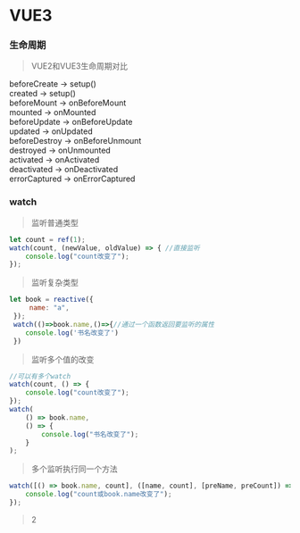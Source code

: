 # VUE3

### 生命周期

>VUE2和VUE3生命周期对比

beforeCreate  -> setup()<br>
created       -> setup()<br>
beforeMount   -> onBeforeMount<br>
mounted       -> onMounted<br>
beforeUpdate  -> onBeforeUpdate<br>
updated       -> onUpdated<br>
beforeDestroy -> onBeforeUnmount<br>
destroyed     -> onUnmounted<br>
activated     -> onActivated<br>
deactivated   -> onDeactivated<br>
errorCaptured -> onErrorCaptured<br>

### watch
>监听普通类型

```javascript
let count = ref(1);
watch(count, (newValue, oldValue) => { //直接监听
	console.log("count改变了");
});
```
>监听复杂类型
```javascript
let book = reactive({
     name: "a",
 });
 watch(()=>book.name,()=>{//通过一个函数返回要监听的属性
 	console.log('书名改变了')
 })
```
>监听多个值的改变
```javascript
//可以有多个watch
watch(count, () => {
	console.log("count改变了");
});
watch(
    () => book.name,
    () => {
        console.log("书名改变了");
    }
);
```

>多个监听执行同一个方法
```javascript
watch([() => book.name, count], ([name, count], [preName, preCount]) => {
	console.log("count或book.name改变了");
});
```
>2
```javascript
```
